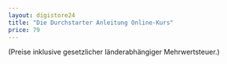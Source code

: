 ```yaml
---
layout: digistore24
title: "Die Durchstarter Anleitung Online-Kurs"
price: 79
---
```

(Preise inklusive gesetzlicher l&#xE4;nderabh&#xE4;ngiger Mehrwertsteuer.)